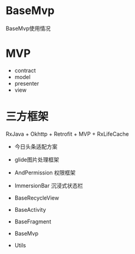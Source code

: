 # BaseMvp
 BaseMvp使用情况

 # MVP
 * contract
 * model
 * presenter
 * view
 
# 三方框架
RxJava + Okhttp + Retrofit + MVP + RxLifeCache 

* 今日头条适配方案
* glide图片处理框架
* AndPermission 权限框架
* ImmersionBar 沉浸式状态栏

* BaseRecycleView 
* BaseActivity 
* BaseFragment 
* BaseMvp
* Utils

 
 
